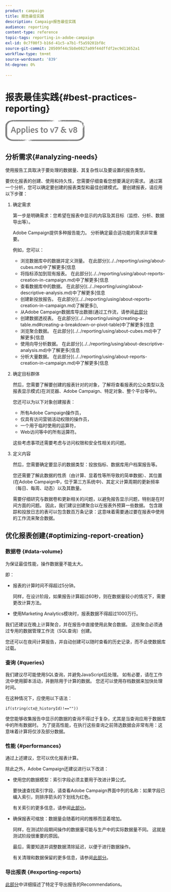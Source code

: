 ```yaml
---
product: campaign
title: 报告最佳实践
description: Campaign报告最佳实践
audience: reporting
content-type: reference
topic-tags: reporting-in-adobe-campaign
exl-id: 0c7f00f3-b16d-41c5-a7b1-f5a59201bf8c
source-git-commit: 20509f44c5b8e0827a09f44dffdf2ec9d11652a1
workflow-type: tm+mt
source-wordcount: '839'
ht-degree: 0%

---
```


# 报表最佳实践{#best-practices-reporting}

![](../../assets/common.svg)

## 分析需求{#analyzing-needs}

使用报告工具取决于要处理的数据量、其复杂性以及要设置的报告类型。

要优化报表的创建、使用和持久性，您需要仔细查看您想要满足的需求。 通过第一个分析，您可以确定要创建的报表类型和最佳创建模式。 要创建报表，请应用以下步骤：

1. 确定需求

   第一步是明确需求：您希望在报表中显示的内容及其目标（监控、分析、数据导出等）。

   Adobe Campaign提供多种报告能力。 分析确定最合适功能的需求非常重要。

   例如，您可以：

   * 浏览数据库中的数据并定义测量。 在此部分](../../reporting/using/about-cubes.md)中了解更多[信息
   * 将指标添加到现有报表。 在此部分](../../reporting/using/about-reports-creation-in-campaign.md)中了解更多[信息
   * 查看数据库中的数据。 在此部分](../../reporting/using/about-descriptive-analysis.md)中了解更多[信息
   * 创建新投放报告。 在此部分](../../reporting/using/about-reports-creation-in-campaign.md)了解更多[),
   * 从Adobe Campaign数据库导出数据(通过工作流，请参阅[此部分](../../workflow/using/about-workflows.md)
   * 创建数据透视表。 在此部分](../../reporting/using/creating-a-table.md#creating-a-breakdown-or-pivot-table)中了解更多[信息
   * 浏览聚合数据。 在此部分](../../reporting/using/about-cubes.md)中了解更多[信息
   * 使用向导分析数据。 在此部分](../../reporting/using/about-descriptive-analysis.md)中了解更多[信息
   * 分析大量数据。 在此部分](../../reporting/using/about-reports-creation-in-campaign.md)中了解更多[信息

1. 确定目标群体

   然后，您需要了解要创建的报表针对的对象，了解将查看报表的公众类型以及报表显示模式(在浏览器、Adobe Campaign、特定对象、整个平台等中)。

   您还可以为以下对象创建报表：

   * 所有Adobe Campaign操作员，
   * 仅具有访问营销活动权限的操作员，
   * 一个用于临时使用的运算符，
   * Web访问等中的所有运算符。

   这些考虑事项还需要考虑与访问权限和安全性相关的问题。

1. 定义内容

   然后，您需要确定要显示的数据类型：投放指标、数据库用户档案报告等。

   您还需要了解此数据的性质（由计算、显着性等所导致的简单数据）、其位置(在Adobe Campaign中，位于第三方系统中)、其定义计算周期的更新频率（每日、每周、动态）以及其数量。

   需要仔细研究与数据卷和更新相关的问题，以避免报告显示问题，特别是在时间方面的问题。 因此，我们建议创建聚合以在报表外预算一些数据。 包含跟踪和投放日志的表可以包含数百万条记录：这意味着需要通过要在报表中使用的工作流来聚合数据。

## 优化报表创建{#optimizing-report-creation}

### 数据卷 {#data-volume}

为保证最佳性能，操作数据量不能太大。

即：

* 报表的计算时间不得超过5分钟。

   同样，在设计阶段，如果报告计算超过60秒，则在数据量较小的情况下，需要更改计算方法。

* 使用Marketing Analytics模块时，报表数据不得超过1000万行。

我们还建议在晚上计算聚合，并在报告中直接使用此聚合数据。 这些聚合必须通过专用的数据管理工作流（SQL查询）创建。

您还可以在夜间计算报告，并自动创建可以随时查看的历史记录，而不会使数据库过载。

### 查询 {#queries}

我们建议尽可能使用SQL查询，并避免JavaScript后处理。 如有必要，请在工作流中使用脚本活动，并删除用于计算的数据。 您还可以使用存档数据来加快处理时间。

在这种情况下，应使用以下语法：

```
if(string(ctx@_historyId)!==""))
```

使您能够收集报告中显示的数据的查询不得过于复杂，尤其是当查询应用于数据库中的所有数据时。 为了提高性能，在执行这些查询之前筛选数据会非常有用：这意味着计算将仅涉及部分数据。

### 性能 {#performances}

通过上述建议，您可以优化报表计算。

除此之外，Adobe Campaign还建议进行以下改进：

* 使用您的数据模型：索引字段必须主要用于改进计算公式。

   要快速查找索引字段，请查看Adobe Campaign界面中列的名称：如果字段已编入索引，则排序箭头的下划线为红色。

   有关索引的更多信息，请参阅[此部分](../../configuration/using/data-model-best-practices.md#indexes)。

* 确保报表可缩放：数据量会随着时间的推移而显着增加。

   同样，在测试阶段期间操作的数据量可能与生产中的实际数据量不同。 这就是测试阶段很重要的原因。

   最后，需要知道并调整数据清除延迟，以便于进行数据操作。

   有关清理和数据保留的更多信息，请参阅[此部分](../../configuration/using/data-model-best-practices.md#data-retention)。

### 导出报表 {#exporting-reports}

[此部分](../../reporting/using/actions-on-reports.md#exporting-a-report)中详细描述了特定于导出报告的Recommendations。

